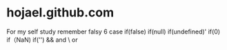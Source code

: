 # hojael.github.com
For my self study
remember falsy 6 case
if(false)
if(null)
if(undefined)'
if(0)
if（NaN)
if('')
&& and
\\ or

